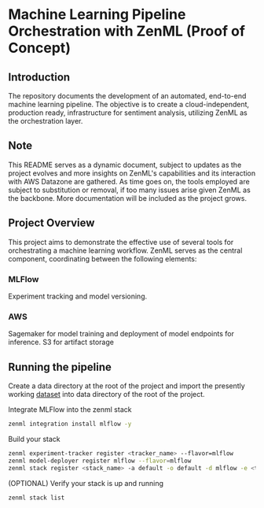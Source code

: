 # Machine Learning Pipeline Orchestration with ZenML (Proof of Concept)

## Introduction
The repository documents the development of an automated, end-to-end machine learning pipeline. The objective is to create a cloud-independent, production ready, infrastructure for sentiment analysis, utilizing ZenML as the orchestration layer.

## Note
This README serves as a dynamic document, subject to updates as the project evolves and more insights on ZenML's capabilities and its interaction with AWS Datazone are gathered. As time goes on, the tools employed are subject to substitution or removal, if too many issues arise given ZenML as the backbone. More documentation will be included as the project grows. 

## Project Overview
This project aims to demonstrate the effective use of several tools for orchestrating a machine learning workflow. ZenML serves as the central component, coordinating between the following elements:

### MLFlow
Experiment tracking and model versioning.

### AWS
Sagemaker for model training and deployment of model endpoints for inference. 
S3 for artifact storage 

## Running the pipeline 
Create a data directory at the root of the project and import the presently working [dataset](https://www.kaggle.com/datasets/olistbr/brazilian-ecommerce) into data directory of the root of the project. 

Integrate MLFlow into the zenml stack 
```Bash
zenml integration install mlflow -y
```

Build your stack 
```Bash
zenml experiment-tracker register <tracker_name> --flavor=mlflow
zenml model-deployer register mlflow --flavor=mlflow
zenml stack register <stack_name> -a default -o default -d mlflow -e <tracker_name> --set
```

(OPTIONAL) Verify your stack is up and running
```Bash
zenml stack list
```

